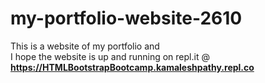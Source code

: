 # my-portfolio-website-2610
This is a website of my portfolio and <br>I hope the website is up and running on repl.it @ 
<a href="https://HTMLBootstrapBootcamp.kamaleshpathy.repl.co" target="blank"><b>https://HTMLBootstrapBootcamp.kamaleshpathy.repl.co</b></a>
